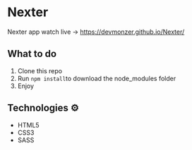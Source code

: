 # Nexter

Nexter app watch live -> https://devmonzer.github.io/Nexter/

## What to do 
1. Clone this repo  
2. Run `npm install`to download the node_modules folder  
3. Enjoy

## Technologies ⚙️

* HTML5  
* CSS3
* SASS

